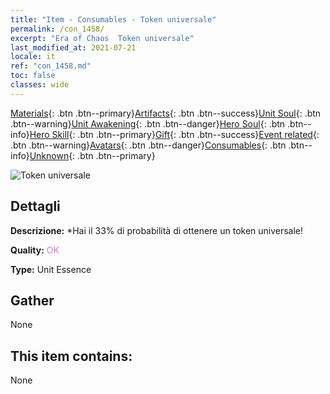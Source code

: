 ```yaml
---
title: "Item - Consumables - Token universale"
permalink: /con_1458/
excerpt: "Era of Chaos  Token universale"
last_modified_at: 2021-07-21
locale: it
ref: "con_1458.md"
toc: false
classes: wide
---
```

 [Materials](/ItemsIT/){: .btn .btn--primary}[Artifacts](/ItemsIT/Artifacts/){: .btn .btn--success}[Unit Soul](/ItemsIT/UnitSoul/){: .btn .btn--warning}[Unit Awakening](/ItemsIT/UnitAwakening/){: .btn .btn--danger}[Hero Soul](/ItemsIT/HeroSoul/){: .btn .btn--info}[Hero Skill](/ItemsIT/HeroSkill/){: .btn .btn--primary}[Gift](/ItemsIT/Gift/){: .btn .btn--success}[Event related](/ItemsIT/Events/){: .btn .btn--warning}[Avatars](/ItemsIT/Avatars/){: .btn .btn--danger}[Consumables](/ItemsIT/Consumables/){: .btn .btn--info}[Unknown](/ItemsIT/Unknown/){: .btn .btn--primary}

 ![Token universale](/images/t/i_907072.png)

## Dettagli
 **Descrizione:** *Hai il 33% di probabilità di ottenere un token universale!

 **Quality:** <span style="color: #DA70D6">OK</span>

 **Type:** Unit Essence

## Gather

  None

## This item contains:

  None

